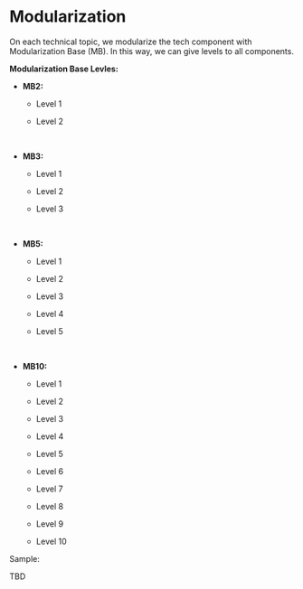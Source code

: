 # Modularization
On each technical topic, we modularize the  tech component with Modularization Base (MB). In this way, we can give levels to all components.

**Modularization Base Levles:**

- **MB2:**

    - Level 1

    - Level 2

​

- **MB3:**

    - Level 1

    - Level 2

    - Level 3

​

- **MB5:**

  - Level 1

  - Level 2

  - Level 3

  - Level 4

  - Level 5

​

- **MB10:**

    - Level 1

    - Level 2

    - Level 3

    - Level 4

    - Level 5

    - Level 6

    - Level 7

    - Level 8

    - Level 9

    - Level 10

Sample:

TBD

